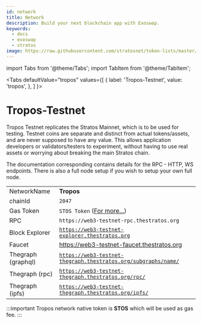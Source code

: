 ```yaml
---
id: network
title: Network
description: Build your next blockchain app with Exoswap.
keywords:
  - docs
  - exoswap
  - stratos
image: https://raw.githubusercontent.com/stratosnet/token-lists/master/logo.svg
---
```


import Tabs from '@theme/Tabs';
import TabItem from '@theme/TabItem';

<Tabs
  defaultValue="tropos"
  values={[
    { label: 'Tropos-Testnet', value: 'tropos', },
  ]
}>
<TabItem value="tropos">

# Tropos-Testnet
Tropos Testnet replicates the Stratos Mainnet, which is to be used for testing. Testnet coins are separate and distinct from actual tokens/assets, and are never supposed to have any value. This allows application developers or validators/testers to experiment, without having to use real assets or worrying about breaking the main Stratos chain.

The documentation corresponding contains details for the RPC - HTTP, WS endpoints. There is also a full node setup if you wish to setup your own full node.

|              |                                        |
|--------------|----------------------------------------|
| NetworkName  | **Tropos**                                 |
| chainId      | `2047`                                  |
| Gas Token    | `STOS Token` ([For more...](gas-token)) |
| RPC          | `https://web3-testnet-rpc.thestratos.org` |
| Block Explorer |[`https://web3-testnet-explorer.thestratos.org`](https://web3-testnet-explorer.thestratos.org)|
| Faucet | https://web3-testnet-faucet.thestratos.org |
| Thegraph (graphql) | [`https://web3-testnet-thegraph.thestratos.org/subgraphs/name/`](https://web3-testnet-thegraph.thestratos.org/subgraphs/name/)
| Thegraph (rpc) | [`https://web3-testnet-thegraph.thestratos.org/rpc/`](https://web3-testnet-thegraph.thestratos.org/rpc/)
| Thegraph (ipfs) | [`https://web3-testnet-thegraph.thestratos.org/ipfs/`](https://web3-testnet-thegraph.thestratos.org/ipfs/)

:::important
Tropos network native token is **STOS** which will be used as gas fee.
:::

</TabItem>

</Tabs>
